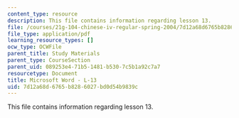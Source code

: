 ```yaml
---
content_type: resource
description: This file contains information regarding lesson 13.
file: /courses/21g-104-chinese-iv-regular-spring-2004/7d12a68d6765b8286027bd0d54b9839c_MIT21G_104S04_L13.pdf
file_type: application/pdf
learning_resource_types: []
ocw_type: OCWFile
parent_title: Study Materials
parent_type: CourseSection
parent_uid: 089253e4-71b5-1481-b530-7c5b1a92c7a7
resourcetype: Document
title: Microsoft Word - L-13
uid: 7d12a68d-6765-b828-6027-bd0d54b9839c
---
```

This file contains information regarding lesson 13.

